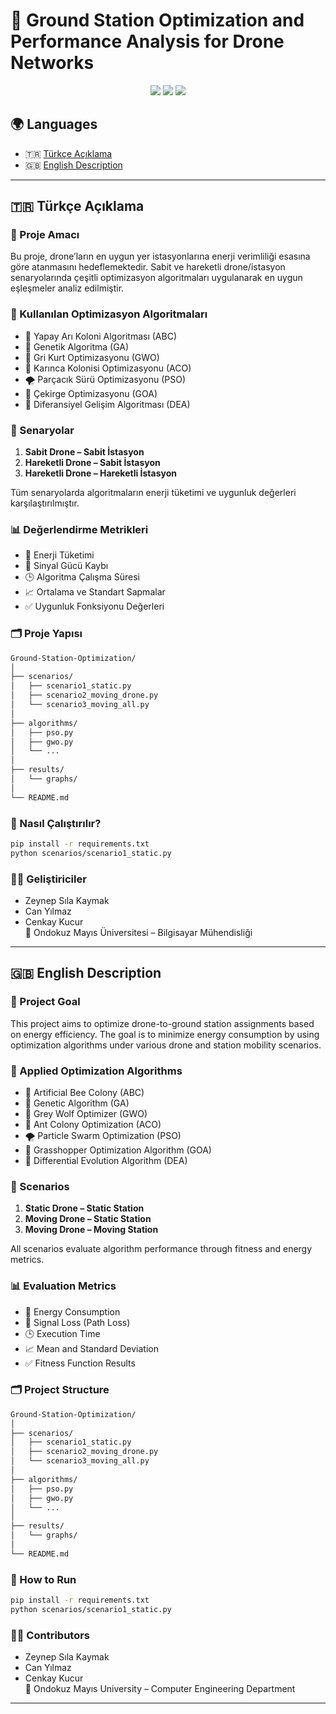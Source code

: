 
# 📡 Ground Station Optimization and Performance Analysis for Drone Networks

<div align="center">
  <img src="https://img.shields.io/badge/Language-Python-blue?style=for-the-badge"/>
  <img src="https://img.shields.io/badge/Optimization%20Algorithms-7-lightgreen?style=for-the-badge"/>
  <img src="https://img.shields.io/badge/Scenarios-3-orange?style=for-the-badge"/>
</div>

## 🌍 Languages

- 🇹🇷 [Türkçe Açıklama](#türkçe-açıklama)
- 🇬🇧 [English Description](#english-description)

---

## 🇹🇷 Türkçe Açıklama

### 🎯 Proje Amacı

Bu proje, drone’ların en uygun yer istasyonlarına enerji verimliliği esasına göre atanmasını hedeflemektedir. Sabit ve hareketli drone/istasyon senaryolarında çeşitli optimizasyon algoritmaları uygulanarak en uygun eşleşmeler analiz edilmiştir.

### 🧪 Kullanılan Optimizasyon Algoritmaları

- 🐝 Yapay Arı Koloni Algoritması (ABC)
- 🧬 Genetik Algoritma (GA)
- 🐺 Gri Kurt Optimizasyonu (GWO)
- 🐜 Karınca Kolonisi Optimizasyonu (ACO)
- 🌪 Parçacık Sürü Optimizasyonu (PSO)
- 🦗 Çekirge Optimizasyonu (GOA)
- 🧠 Diferansiyel Gelişim Algoritması (DEA)

### 📘 Senaryolar

1. **Sabit Drone – Sabit İstasyon**  
2. **Hareketli Drone – Sabit İstasyon**  
3. **Hareketli Drone – Hareketli İstasyon**

Tüm senaryolarda algoritmaların enerji tüketimi ve uygunluk değerleri karşılaştırılmıştır.

### 📊 Değerlendirme Metrikleri

- 🔋 Enerji Tüketimi
- 📶 Sinyal Gücü Kaybı
- 🕒 Algoritma Çalışma Süresi
- 📈 Ortalama ve Standart Sapmalar
- ✅ Uygunluk Fonksiyonu Değerleri

### 🗂️ Proje Yapısı

```bash
Ground-Station-Optimization/
│
├── scenarios/
│   ├── scenario1_static.py
│   ├── scenario2_moving_drone.py
│   └── scenario3_moving_all.py
│
├── algorithms/
│   ├── pso.py
│   ├── gwo.py
│   └── ...
│
├── results/
│   └── graphs/
│
└── README.md
```

### 🚀 Nasıl Çalıştırılır?

```bash
pip install -r requirements.txt
python scenarios/scenario1_static.py
```

### 👨‍💻 Geliştiriciler

- Zeynep Sıla Kaymak  
- Can Yılmaz  
- Cenkay Kucur  
📍 Ondokuz Mayıs Üniversitesi – Bilgisayar Mühendisliği

---

## 🇬🇧 English Description

### 🎯 Project Goal

This project aims to optimize drone-to-ground station assignments based on energy efficiency. The goal is to minimize energy consumption by using optimization algorithms under various drone and station mobility scenarios.

### 🧪 Applied Optimization Algorithms

- 🐝 Artificial Bee Colony (ABC)
- 🧬 Genetic Algorithm (GA)
- 🐺 Grey Wolf Optimizer (GWO)
- 🐜 Ant Colony Optimization (ACO)
- 🌪 Particle Swarm Optimization (PSO)
- 🦗 Grasshopper Optimization Algorithm (GOA)
- 🧠 Differential Evolution Algorithm (DEA)

### 📘 Scenarios

1. **Static Drone – Static Station**  
2. **Moving Drone – Static Station**  
3. **Moving Drone – Moving Station**

All scenarios evaluate algorithm performance through fitness and energy metrics.

### 📊 Evaluation Metrics

- 🔋 Energy Consumption
- 📶 Signal Loss (Path Loss)
- 🕒 Execution Time
- 📈 Mean and Standard Deviation
- ✅ Fitness Function Results

### 🗂️ Project Structure

```bash
Ground-Station-Optimization/
│
├── scenarios/
│   ├── scenario1_static.py
│   ├── scenario2_moving_drone.py
│   └── scenario3_moving_all.py
│
├── algorithms/
│   ├── pso.py
│   ├── gwo.py
│   └── ...
│
├── results/
│   └── graphs/
│
└── README.md
```

### 🚀 How to Run

```bash
pip install -r requirements.txt
python scenarios/scenario1_static.py
```

### 👨‍💻 Contributors

- Zeynep Sıla Kaymak  
- Can Yılmaz  
- Cenkay Kucur  
📍 Ondokuz Mayıs University – Computer Engineering Department

---
